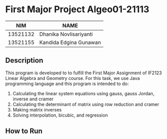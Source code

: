 # First Major Project Algeo01-21113
NIM  | NAME
------------- | -------------
13521132  | Dhanika Novlisariyanti
13521155 | Kandida Edgina Gunawan

## Description ##
This program is developed to to fulfill the First Major Assignment of IF2123 Linear Algebra and Geometry course. For this task, we use Java programming language and this program is intended to do:
1. Calculating the linear system equations using gauss, gauss Jordan, inverse and cramer
2. Calculating the determinant of matrix using row reduction and cramer
3. Making matrix inverses
4. Solving interpolation, bicubic, and regression

## How to Run ##


